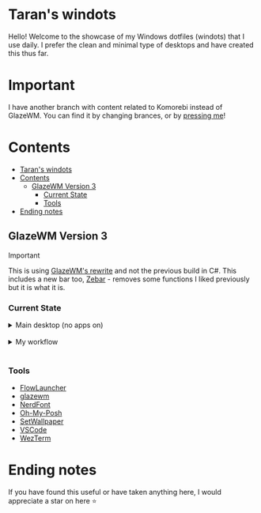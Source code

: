 # Taran's windots

Hello! Welcome to the showcase of my Windows dotfiles (windots) that I use daily. I prefer the clean and minimal type of desktops and have created this thus far.

# Important

I have another branch with content related to Komorebi instead of GlazeWM. You can find it by changing brances, or by [pressing me](https://github.com/tarannagra/windots/tree/komorebi)!

# Contents

- [Taran's windots](#tarans-windots)
- [Contents](#contents)
  - [GlazeWM Version 3](#glazewm-version-3)
    - [Current State](#current-state)
    - [Tools](#tools)
- [Ending notes](#ending-notes)

## GlazeWM Version 3

> [!IMPORTANT]
> This is using [GlazeWM's rewrite](https://github.com/glzr-io/glazewm) and not the previous build in C#.
> This includes a new bar too, [Zebar](https://github.com/glzr-io/zebar) - removes some functions I liked previously but it is what it is.

### Current State

<details>
    <summary>Main desktop (no apps on)</summary>
    <img src="/assets/rewrite/version_1/workspace_home.png" alt="Showing workspace home">
</details>
<br>

<details>
    <summary>My workflow</summary>
    <img src="/assets/rewrite/version_1/workspace_dev.png" alt="Showing workspace dev">
    <p>The editor shown here isn't nvim, rather it's <a href="https://github.com/helix-editor/helix/">helix</a>!</p>
</details>
<br>

### Tools

- [FlowLauncher](https://www.flowlauncher.com/)
- [glazewm](https://github.com/glzr-io/glazewm)
- [NerdFont](https://www.nerdfonts.com/)
- [Oh-My-Posh](https://ohmyposh.dev/)
- [SetWallpaper](https://github.com/tarannagra/SetWallpaper)
- [VSCode](https://code.visualstudio.com/)
- [WezTerm](https://github.com/wez/wezterm)

# Ending notes

If you have found this useful or have taken anything here, I would appreciate a star on here ⭐
